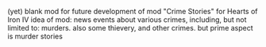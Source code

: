 (yet) blank mod for future development of mod "Crime Stories" for Hearts of Iron IV
idea of mod: news events about various crimes, including, but not limited to:
murders.
also some thievery, and other crimes.
but prime aspect is murder stories